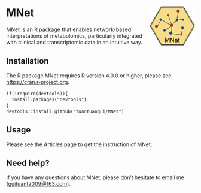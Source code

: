 # MNet <img src="MNet_logo.png" align="right" alt="" width="120" />
MNet is an R package that enables network-based interpretations of metabolomics, particularly integrated with clinical and transcriptomic data in an intuitive way.

## Installation

The R package MNet requires R version 4.0.0 or higher, please see https://cran.r-project.org.

```{r,eval=FALSE}
if(!require(devtools)){
  install.packages("devtools")
}
devtools::install_github("tuantuangui/MNet")
```

## Usage
Please see the Articles page to get the instruction of MNet.

## Need help?
If you have any questions about MNet, please don’t hesitate to email me (guituant2009@163.com).
